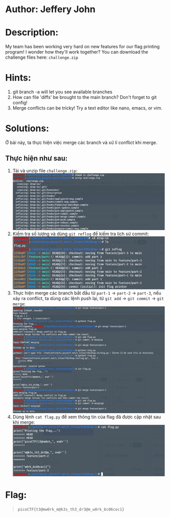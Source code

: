 # Author: Jeffery John
# Description:
My team has been working very hard on new features for our flag printing program! I wonder how they'll work together? You can download the challenge files here: `challenge.zip`
# Hints:
1. git branch -a will let you see available branches
2. How can file 'diffs' be brought to the main branch? Don't forget to git config!
3. Merge conflicts can be tricky! Try a text editor like nano, emacs, or vim.
# Solutions:
 Ở bài này, ta thực hiện việc merge các branch và xử lí conflict khi merge.
 ## Thực hiện như sau:
1. Tải và unzip file `challenge.zip`:
![alt text](Photos/image-15.png)
2. Kiểm tra số lượng và dùng `git reflog` để kiểm tra lịch sử commit:
![alt text](Photos/image-14.png)
3. Thực hiện merge các branch bắt đầu từ `part-1` -> `part-2` -> `part-3`, nếu xảy ra conflict, ta dùng các lệnh push lại, từ `git add` -> `git commit` -> `git merge`:
![alt text](Photos/image-13.png)
4. Dùng lệnh `cat flag.py` để xem thông tin của flag đã được cập nhật sau khi merge:
![alt text](Photos/image-12.png)
# Flag:
>`picoCTF{t3@mw0rk_m@k3s_th3_dr3@m_w0rk_6c06cec1}`